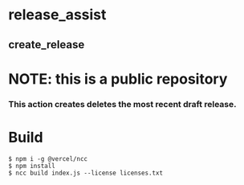# release_assist
## create_release

# NOTE: this is a public repository

### This action creates deletes the most recent draft release.


# Build 
```
$ npm i -g @vercel/ncc  
$ npm install
$ ncc build index.js --license licenses.txt
```
